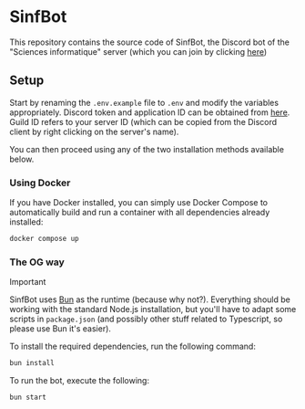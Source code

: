 # SinfBot

This repository contains the source code of SinfBot, the Discord bot of the "Sciences informatique" server (which you can join by clicking [here](https://discord.gg/GGqdFYgCn8))

## Setup

Start by renaming the `.env.example` file to `.env` and modify the variables appropriately. Discord token and application ID can be obtained from [here](https://discord.com/developers/applications). Guild ID refers to your server ID (which can be copied from the Discord client by right clicking on the server's name).

You can then proceed using any of the two installation methods available below.

### Using Docker

If you have Docker installed, you can simply use Docker Compose to automatically build and run a container with all dependencies already installed:

```sh
docker compose up
```

### The OG way

> [!IMPORTANT]
> SinfBot uses [Bun](https://bun.sh/) as the runtime (because why not?). Everything should be working with the standard Node.js installation, but you'll have to adapt some scripts in `package.json` (and possibly other stuff related to Typescript, so please use Bun it's easier).

To install the required dependencies, run the following command:

```sh
bun install
```

To run the bot, execute the following:

```sh
bun start
```
